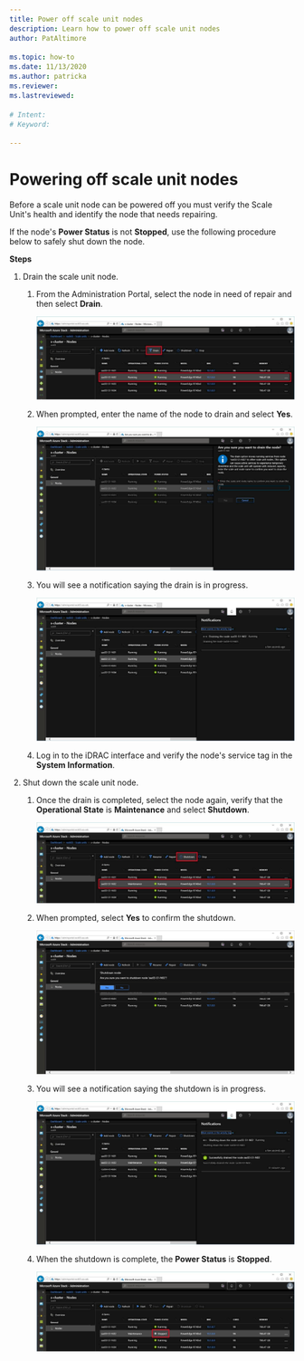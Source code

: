 ```yaml
---
title: Power off scale unit nodes
description: Learn how to power off scale unit nodes
author: PatAltimore

ms.topic: how-to
ms.date: 11/13/2020
ms.author: patricka
ms.reviewer: 
ms.lastreviewed: 

# Intent: 
# Keyword: 

---
```


# Powering off scale unit nodes

Before a scale unit node can be powered off you must verify the Scale
Unit\'s health and identify the node that needs repairing.

If the node\'s **Power Status** is not **Stopped**, use the following
procedure below to safely shut down the node.

**Steps**

1.  Drain the scale unit node.

    1.  From the Administration Portal, select the node in need of
        repair and then select **Drain**.

        ![Screenshot that shows the 'Administration' page with the 'Drain' action selected and a node highlighted.](media/image-23.png)
        
    1.  When prompted, enter the name of the
        node to drain and select **Yes**.

        ![Screenshot that shows the 'Administration - Nodes' page.](media/image-24.png)
    
    1.  You will see a notification saying the drain is in progress.
    
        ![Screenshot that shows the 'Administration - Nodes' page with the drain notification displayed.](media/image-25.png)
        
    1.  Log in to the iDRAC interface and verify the node\'s service tag in the **System Information**.
    

2.  Shut down the scale unit node.

    1.  Once the drain is completed, select the node again, verify that
        the **Operational State** is **Maintenance** and select **Shutdown**.

        ![Screenshot that shows the 'Administration - Nodes' page with a node and the 'Shutdown' action selected.](media/image-26.png)
        
    1.  When prompted, select **Yes** to confirm the shutdown.
    
        ![Screenshot that shows the 'Administration - Nodes' page with the 'Shutdown node' dialog displayed.](media/image-27.png)
        
    1.  You will see a notification saying
        the shutdown is in progress.

        ![Screenshot that shows the 'Administration - Nodes' page with the shutdown in progress dialog displayed.](media/image-28.png)
    
    1.  When the shutdown is complete, the **Power Status** is **Stopped**.
    
        ![Screenshot that shows the 'Administration - Nodes' page with a node selected and 'Stopped' highlighted for the 'Power Status'.](media/image-29.png)
        